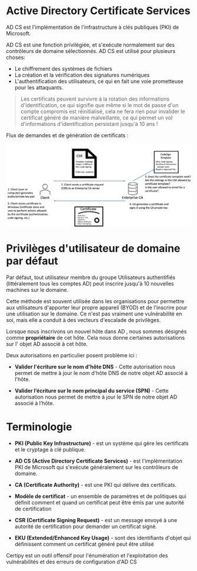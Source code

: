 # Active Directory Certificate Services

AD CS est l'implémentation de l'infrastructure à clés publiques (PKI) de Microsoft.

AD CS est une fonction privilégiée, et s'exécute normalement sur des contrôleurs de domaine sélectionnés. AD CS est utilisé pour plusieurs choses:

- Le chiffrement des systèmes de fichiers
- La création et la vérification des signatures numériques
- L'authentification des utilisateurs, ce qui en fait une voie prometteuse pour les attaquants. 

> Les certificats peuvent survivre à la rotation des informations d'identification, ce qui signifie que même si le mot de passe d'un compte compromis est réinitialisé, cela ne fera rien pour invalider le certificat généré de manière malveillante, ce qui permet un vol d'informations d'identification persistant jusqu'à 10 ans ! 


Flux de demandes et de génération de certificats : 

![](Images/cs.png)


# Privilèges d'utilisateur de domaine par défaut
Par défaut, tout utilisateur membre du groupe Utilisateurs authentifiés (littéralement tous les comptes AD) peut inscrire jusqu'à 10 nouvelles machines sur le domaine.

Cette méthode est souvent utilisée dans les organisations pour permettre aux utilisateurs d'apporter leur propre appareil (BYOD) et de l'inscrire pour une utilisation sur le domaine. Ce n'est pas vraiment une vulnérabilité en soi, mais elle a conduit à des vecteurs d'escalade de privilèges.

Lorsque nous inscrivons un nouvel hôte dans AD , nous sommes désignés comme **propriétaire** de cet hôte. Cela nous donne certaines autorisations sur l' objet AD associé à cet hôte. 

Deux autorisations en particulier posent problème ici :
- **Valider l'écriture sur le nom d'hôte DNS** - Cette autorisation nous permet de mettre à jour le nom d'hôte DNS de notre objet AD associé à l'hôte.

- **Valider l’écriture sur le nom principal du service (SPN)** - Cette autorisation nous permet de mettre à jour le SPN de notre objet AD associé à l’hôte.


# Terminologie

- **PKI (Public Key Infrastructure)** - est un système qui gère les certificats et le cryptage à clé publique.
    
- **AD CS (Active Directory Certificate Services)** - est l'implémentation PKI de Microsoft qui s'exécute généralement sur les contrôleurs de domaine.

- **CA (Certificate Authority)** - est une PKI qui délivre des certificats.
    
- **Modèle de certificat** - un ensemble de paramètres et de politiques qui définit comment et quand un certificat peut être émis par une autorité de certification

- **CSR (Certificate Signing Request)** - est un message envoyé à une autorité de certification pour demander un certificat signé.

- **EKU (Extended/Enhanced Key Usage)** - sont des identifiants d'objet qui définissent comment un certificat généré peut être utilisé


Certipy est un outil offensif pour l'énumération et l'exploitation des vulnérabilités et des erreurs de configuration d'AD CS